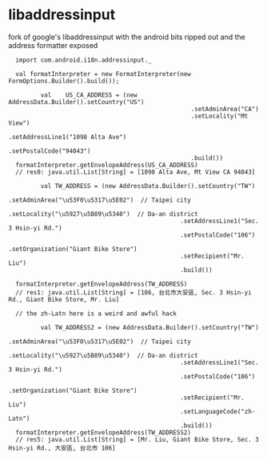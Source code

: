libaddressinput
===============

fork of google's libaddressinput with the android bits ripped out and the address formatter exposed


      import com.android.i18n.addressinput._

      val formatInterpreter = new FormatInterpreter(new FormOptions.Builder().build());

             val    US_CA_ADDRESS = (new AddressData.Builder().setCountry("US")
                                                       .setAdminArea("CA")
                                                       .setLocality("Mt View")
                                                       .setAddressLine1("1098 Alta Ave")
                                                       .setPostalCode("94043")
                                                       .build())
      formatInterpreter.getEnvelopeAddress(US_CA_ADDRESS)
      // res0: java.util.List[String] = [1098 Alta Ave, Mt View CA 94043]

             val TW_ADDRESS = (new AddressData.Builder().setCountry("TW")
                                                    .setAdminArea("\u53F0\u5317\u5E02")  // Taipei city
                                                    .setLocality("\u5927\u5B89\u5340")  // Da-an district
                                                    .setAddressLine1("Sec. 3 Hsin-yi Rd.")
                                                    .setPostalCode("106")
                                                    .setOrganization("Giant Bike Store")
                                                    .setRecipient("Mr. Liu")
                                                    .build())

      formatInterpreter.getEnvelopeAddress(TW_ADDRESS)
      // res1: java.util.List[String] = [106, 台北市大安區, Sec. 3 Hsin-yi Rd., Giant Bike Store, Mr. Liu]

      // the zh-Latn here is a weird and awful hack

             val TW_ADDRESS2 = (new AddressData.Builder().setCountry("TW")
                                                    .setAdminArea("\u53F0\u5317\u5E02")  // Taipei city
                                                    .setLocality("\u5927\u5B89\u5340")  // Da-an district
                                                    .setAddressLine1("Sec. 3 Hsin-yi Rd.")
                                                    .setPostalCode("106")
                                                    .setOrganization("Giant Bike Store")
                                                    .setRecipient("Mr. Liu")
                                                    .setLanguageCode("zh-Latn")
                                                    .build())
      formatInterpreter.getEnvelopeAddress(TW_ADDRESS2)
      // res5: java.util.List[String] = [Mr. Liu, Giant Bike Store, Sec. 3 Hsin-yi Rd., 大安區, 台北市 106]
